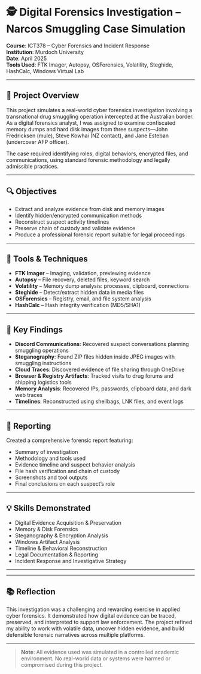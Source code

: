 # 🕵️ Digital Forensics Investigation – Narcos Smuggling Case Simulation

**Course**: ICT378 – Cyber Forensics and Incident Response  
**Institution**: Murdoch University  
**Date**: April 2025  
**Tools Used**: FTK Imager, Autopsy, OSForensics, Volatility, Steghide, HashCalc, Windows Virtual Lab  

---

## 🧠 Project Overview

This project simulates a real-world cyber forensics investigation involving a transnational drug smuggling operation intercepted at the Australian border. As a digital forensics analyst, I was assigned to examine confiscated memory dumps and hard disk images from three suspects—John Fredricksen (mule), Steve Kowhai (NZ contact), and Jane Esteban (undercover AFP officer).

The case required identifying roles, digital behaviors, encrypted files, and communications, using standard forensic methodology and legally admissible practices.

---

## 🔍 Objectives

- Extract and analyze evidence from disk and memory images
- Identify hidden/encrypted communication methods
- Reconstruct suspect activity timelines
- Preserve chain of custody and validate evidence
- Produce a professional forensic report suitable for legal proceedings

---

## 🧰 Tools & Techniques

- **FTK Imager** – Imaging, validation, previewing evidence
- **Autopsy** – File recovery, deleted files, keyword search
- **Volatility** – Memory dump analysis: processes, clipboard, connections
- **Steghide** – Detect/extract hidden data in media files
- **OSForensics** – Registry, email, and file system analysis
- **HashCalc** – Hash integrity verification (MD5/SHA1)

---

## 🔬 Key Findings

- **Discord Communications**: Recovered suspect conversations planning smuggling operations
- **Steganography**: Found ZIP files hidden inside JPEG images with smuggling instructions
- **Cloud Traces**: Discovered evidence of file sharing through OneDrive
- **Browser & Registry Artifacts**: Tracked visits to drug forums and shipping logistics tools
- **Memory Analysis**: Recovered IPs, passwords, clipboard data, and dark web traces
- **Timelines**: Reconstructed using shellbags, LNK files, and event logs

---

## 📄 Reporting

Created a comprehensive forensic report featuring:

- Summary of investigation
- Methodology and tools used
- Evidence timeline and suspect behavior analysis
- File hash verification and chain of custody
- Screenshots and tool outputs
- Final conclusions on each suspect’s role

---

## 💡 Skills Demonstrated

- Digital Evidence Acquisition & Preservation  
- Memory & Disk Forensics  
- Steganography & Encryption Analysis  
- Windows Artifact Analysis  
- Timeline & Behavioral Reconstruction  
- Legal Documentation & Reporting  
- Incident Response and Investigative Strategy

---


---

## 📚 Reflection

This investigation was a challenging and rewarding exercise in applied cyber forensics. It demonstrated how digital evidence can be traced, preserved, and interpreted to support law enforcement. The project refined my ability to work with volatile data, uncover hidden evidence, and build defensible forensic narratives across multiple platforms.

---

> **Note**: All evidence used was simulated in a controlled academic environment. No real-world data or systems were harmed or compromised during this project.


